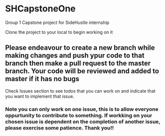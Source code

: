 # SHCapstoneOne
Group 1 Capstone project for SideHustle internship

Clone the project to your local to begin working on it


## Please endeavour to create a new branch while making changes and push ypur code to that branch then make a pull request to the master branch. Your code will be reviewed and added to master if it has no bugs

Check Issues section to see todos that you can work on and indicate that you want to implement that issue.

### Note you can only work on one issue, this is to allow everyone oppurtunity to contribute to something. If workking on your chosen issue is dependent on the completion of another issue, please exercise some patience. Thank you!!